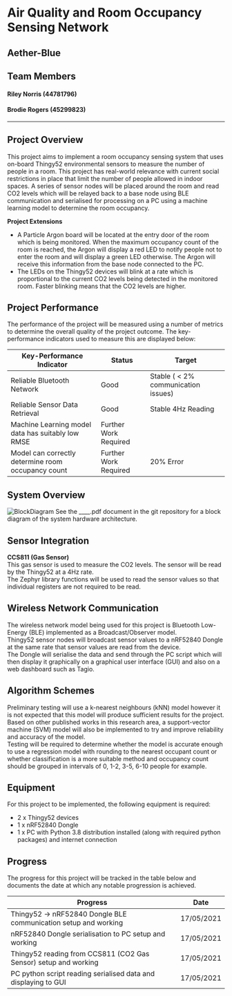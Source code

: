 # Air Quality and Room Occupancy Sensing Network

## Aether-Blue



## Team Members
#### Riley Norris (44781796)
#### Brodie Rogers (45299823)

---

## Project Overview

This project aims to implement a room occupancy sensing system that uses on-board Thingy52 environmental sensors to measure the number of people in a room. This project has real-world relevance with current social restrictions in place that limit the number of people allowed in indoor spaces. A series of sensor nodes will be placed around the room and read CO2 levels which will be relayed back to a base node using BLE communication and serialised for processing on a PC using a machine learning model to determine the room occupancy.

**Project Extensions**

* A Particle Argon board will be located at the entry door of the room which is being monitored. When the maximum occupancy count of the room is reached, the Argon will display a red LED to notify people not to enter the room and will display a green LED otherwise. The Argon will receive this information from the base node connected to the PC.
* The LEDs on the Thingy52 devices will blink at a rate which is proportional to the current CO2 levels being detected in the monitored room. Faster blinking means that the CO2 levels are higher.

## Project Performance

The performance of the project will be measured using a number of metrics to determine the overall quality of the project outcome. The key-performance indicators used to measure this are displayed below:

Key-Performance Indicator                          | Status                | Target
---------------------------------------------------|-----------------------|------------------------------------------------
Reliable Bluetooth Network                         | Good                  | Stable ( < 2% communication issues)
Reliable Sensor Data Retrieval                     | Good                  | Stable 4Hz Reading
Machine Learning model data has suitably low RMSE  | Further Work Required |
Model can correctly determine room occupancy count | Further Work Required | 20% Error


## System Overview

![BlockDiagram](https://user-images.githubusercontent.com/84297669/118449561-a1774f80-b736-11eb-9cf7-6ea66ce63faa.png)
See the ____.pdf document in the git repository for a block diagram of the system hardware architecture.

## Sensor Integration

**CCS811 (Gas Sensor)**  
This gas sensor is used to measure the CO2 levels. The sensor will be read by the Thingy52 at a 4Hz rate.  
The Zephyr library functions will be used to read the sensor values so that individual registers are not required to be read.

## Wireless Network Communication

The wireless network model being used for this project is Bluetooth Low-Energy (BLE) implemented as a Broadcast/Observer model.  
Thingy52 sensor nodes will broadcast sensor values to a nRF52840 Dongle at the same rate that sensor values are read from the device.  
The Dongle will serialise the data and send through the PC script which will then display it graphically on a graphical user interface (GUI) and also on a web dashboard such as Tagio.

## Algorithm Schemes

Preliminary testing will use a k-nearest neighbours (kNN) model however it is not expected that this model will produce sufficient results for the project.  
Based on other published works in this research area, a support-vector machine (SVM) model will also be implemented to try and improve reliability and accuracy of the model.  
Testing will be required to determine whether the model is accurate enough to use a regression model with rounding to the nearest occupant count or whether classification is a more suitable method and occupancy count should be grouped in intervals of 0, 1-2, 3-5, 6-10 people for example.

## Equipment

For this project to be implemented, the following equipment is required:

* 2 x Thingy52 devices
* 1 x nRF52840 Dongle
* 1 x PC with Python 3.8 distribution installed (along with required python packages) and internet connection

## Progress

The progress for this project will be tracked in the table below and documents the date at which any notable progression is achieved.

Progress | Date
---------|-----
Thingy52 -> nRF52840 Dongle BLE communication setup and working | 17/05/2021
nRF52840 Dongle serialisation to PC setup and working | 17/05/2021
Thingy52 reading from CCS811 (CO2 Gas Sensor) setup and working | 17/05/2021
PC python script reading serialised data and displaying to GUI | 17/05/2021
